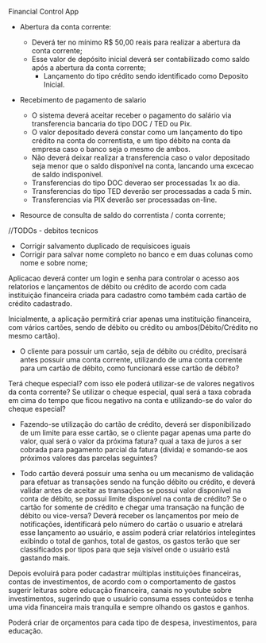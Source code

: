 Financial Control App

- Abertura da conta corrente:
    - Deverá ter no mínimo R$ 50,00 reais para realizar a abertura da conta corrente;
    - Esse valor de depósito inicial deverá ser contabilizado como saldo após a abertura da conta corrente;
        * Lançamento do tipo crédito sendo identificado como Deposito Inicial.


- Recebimento de pagamento de salario
    - O sistema deverá aceitar receber o pagamento do salário via transferencia bancaria do tipo DOC / TED ou Pix.
    - O valor depositado deverá constar como um lançamento do tipo crédito na conta do correntista, e um tipo débito na conta da empresa
    caso o banco seja o mesmo de ambos.
    - Não deverá deixar realizar a transferencia caso o valor depositado seja menor que o saldo disponível na conta, lancando uma excecao de
    saldo indisponivel.
    - Transferencias do tipo DOC deverao ser processadas 1x ao dia.
    - Transferencias do tipo TED deverão ser processadas a cada 5 min.
    - Transferencias via PIX deverão ser processadas on-line.


- Resource de consulta de saldo do correntista / conta corrente;

//TODOs - debitos tecnicos
- Corrigir salvamento duplicado de requisicoes iguais
- Corrigir para salvar nome completo no banco e em duas colunas como nome e sobre nome;






Aplicacao deverá conter um login e senha para controlar o acesso aos relatorios e lançamentos de débito ou crédito de acordo com 
cada instituição financeira criada para cadastro como também cada cartão de crédito cadastrado.

Inicialmente, a aplicação permitirá criar apenas uma instituição financeira, com vários cartões, 
sendo de débito ou crédito ou ambos(Débito/Crédito no mesmo cartão).

- O cliente para possuir um cartão, seja de débito ou crédito, precisará antes possuir uma conta corrente,
utilizando de uma conta corrente para um cartão de débito, como funcionará esse cartão de débito?

Terá cheque especial? com isso ele poderá utilizar-se de valores negativos da conta corrente?
Se utilizar o cheque especial, qual será a taxa cobrada em cima do tempo que ficou negativo na conta e utilizando-se
do valor do cheque especial?

- Fazendo-se utilização do cartão de crédito, deverá ser disponibilizado de um limite para esse cartão, se o cliente pagar apenas uma parte
do valor, qual será o valor da próxima fatura? qual a taxa de juros a ser cobrada para pagamento parcial da fatura (dívida) e somando-se aos próximos valores das parcelas seguintes?

- Todo cartão deverá possuir uma senha ou um mecanismo de validação para efetuar as transações sendo na função débito ou crédito,
e deverá validar antes de aceitar as transações se possui valor disponível na conta de débito, se possui limite disponível na conta de 
crédito? Se o cartão for somente de crédito e chegar uma transação na função de débito ou vice-versa?
Deverá receber os lançamentos por meio de notificações, identificará pelo número do cartão o usuario e atrelará esse lançamento ao usuário, e assim poderá
criar relatórios intelegintes exibindo o total de ganhos, total de gastos, os gastos terão que ser classificados por tipos para que seja visível onde o usuário
está gastando mais.


Depois evoluirá para poder cadastrar múltiplas instituições financeiras, contas de investimentos, de acordo com o comportamento de gastos sugerir leituras
sobre educação financeira, canais no youtube sobre investimentos, sugerindo que o usuário consuma esses conteúdos e tenha uma vida financeira mais
tranquila e sempre olhando os gastos e ganhos.

Poderá criar de orçamentos para cada tipo de despesa, investimentos, para educação.



